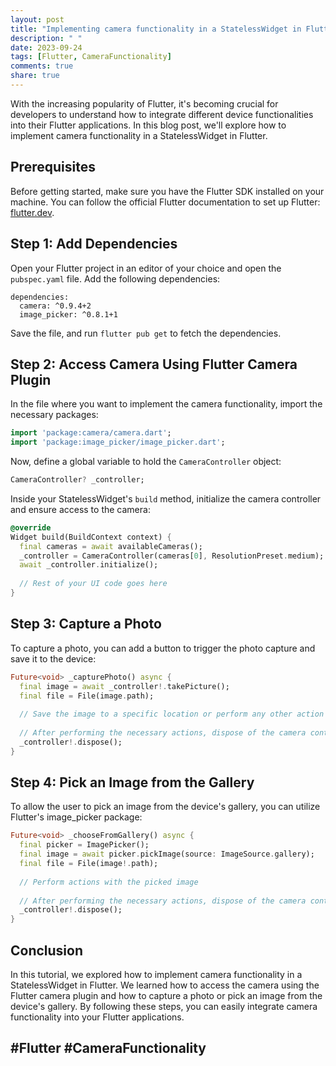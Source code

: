 ```yaml
---
layout: post
title: "Implementing camera functionality in a StatelessWidget in Flutter"
description: " "
date: 2023-09-24
tags: [Flutter, CameraFunctionality]
comments: true
share: true
---
```


With the increasing popularity of Flutter, it's becoming crucial for developers to understand how to integrate different device functionalities into their Flutter applications. In this blog post, we'll explore how to implement camera functionality in a StatelessWidget in Flutter.

## Prerequisites
Before getting started, make sure you have the Flutter SDK installed on your machine. You can follow the official Flutter documentation to set up Flutter: [flutter.dev](https://flutter.dev/).

## Step 1: Add Dependencies
Open your Flutter project in an editor of your choice and open the `pubspec.yaml` file. Add the following dependencies:
```
dependencies:
  camera: ^0.9.4+2
  image_picker: ^0.8.1+1
```
Save the file, and run `flutter pub get` to fetch the dependencies.

## Step 2: Access Camera Using Flutter Camera Plugin
In the file where you want to implement the camera functionality, import the necessary packages:
```dart
import 'package:camera/camera.dart';
import 'package:image_picker/image_picker.dart';
```

Now, define a global variable to hold the `CameraController` object:
```dart
CameraController? _controller;
```

Inside your StatelessWidget's `build` method, initialize the camera controller and ensure access to the camera:
```dart
@override
Widget build(BuildContext context) {
  final cameras = await availableCameras();
  _controller = CameraController(cameras[0], ResolutionPreset.medium);
  await _controller.initialize();
  
  // Rest of your UI code goes here
}
```

## Step 3: Capture a Photo
To capture a photo, you can add a button to trigger the photo capture and save it to the device:
```dart
Future<void> _capturePhoto() async {
  final image = await _controller!.takePicture();
  final file = File(image.path);
  
  // Save the image to a specific location or perform any other action
  
  // After performing the necessary actions, dispose of the camera controller
  _controller!.dispose();
}
```

## Step 4: Pick an Image from the Gallery
To allow the user to pick an image from the device's gallery, you can utilize Flutter's image_picker package:
```dart
Future<void> _chooseFromGallery() async {
  final picker = ImagePicker();
  final image = await picker.pickImage(source: ImageSource.gallery);
  final file = File(image!.path);
  
  // Perform actions with the picked image
  
  // After performing the necessary actions, dispose of the camera controller
  _controller!.dispose();
}
```

## Conclusion
In this tutorial, we explored how to implement camera functionality in a StatelessWidget in Flutter. We learned how to access the camera using the Flutter camera plugin and how to capture a photo or pick an image from the device's gallery. By following these steps, you can easily integrate camera functionality into your Flutter applications.

## #Flutter #CameraFunctionality
